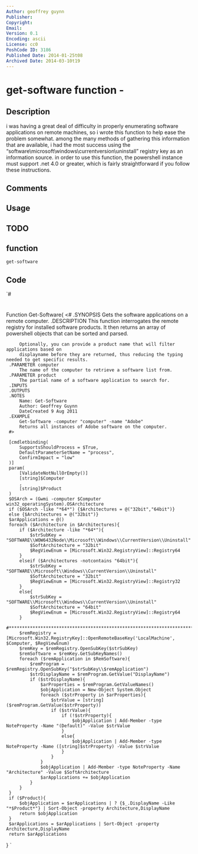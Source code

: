 ```yaml
---
Author: geoffrey guynn
Publisher: 
Copyright: 
Email: 
Version: 0.1
Encoding: ascii
License: cc0
PoshCode ID: 3186
Published Date: 2014-01-25t08
Archived Date: 2014-03-10t19
---
```


# get-software function - 

## Description

i was having a great deal of difficulty in properly enumerating software applications on remote machines, so i wrote this function to help ease the problem somewhat. among the many methods of gathering this information that are available, i had the most success using the “software\\microsoft\\windows\\currentversion\\uninstall” registry key as an information source. in order to use this function, the powershell instance must support .net 4.0 or greater, which is fairly straightforward if you follow these instructions.

## Comments



## Usage



## TODO



## function

`get-software`

## Code

`#
 #
 Function Get-Software{
     <#
     .SYNOPSIS
         Gets the software applications on a remote computer.
     .DESCRIPTION
         This function interrogates the remote registry for installed software products.
         It then returns an array of powershell objects that can be sorted and parsed.
         
         Optionally, you can provide a product name that will filter applications based on
         displayname before they are returned, thus reducing the typing needed to get specific results.
     .PARAMETER computer
         The name of the computer to retrieve a software list from.
     .PARAMETER product
         The partial name of a software application to search for.
     .INPUTS
     .OUTPUTS
     .NOTES
         Name: Get-Software
         Author: Geoffrey Guynn
         DateCreated 9 Aug 2011
     .EXAMPLE
         Get-Software -computer "computer" -name "Adobe"
         Returns all instances of Adobe software on the computer.
     #>
 
     [cmdletbinding(
         SupportsShouldProcess = $True,
         DefaultParameterSetName = "process",
         ConfirmImpact = "low"
     )]
     param(
         [ValidateNotNullOrEmpty()]
         [string]$Computer
         ,
         [string]$Product
     )
     $OSArch = (Gwmi -computer $Computer win32_operatingSystem).OSArchitecture
     if ($OSArch -like "*64*") {$Architectures = @("32bit","64bit")}
     else {$Architectures = @("32bit")}
     $arApplications = @()
     foreach ($Architecture in $Architectures){
         if ($Architecture -like "*64*"){
             $strSubKey = "SOFTWARE\\WOW6432Node\\Microsoft\\Windows\\CurrentVersion\\Uninstall"
             $SoftArchitecture = "32bit"
             $RegViewEnum = [Microsoft.Win32.RegistryView]::Registry64
         }
         elseif ($Architectures -notcontains "64bit"){
             $strSubKey = "SOFTWARE\\Microsoft\\Windows\\CurrentVersion\\Uninstall"
             $SoftArchitecture = "32bit"
             $RegViewEnum = [Microsoft.Win32.RegistryView]::Registry32
         }
         else{
             $strSubKey = "SOFTWARE\\Microsoft\\Windows\\CurrentVersion\\Uninstall"
             $SoftArchitecture = "64bit"
             $RegViewEnum = [Microsoft.Win32.RegistryView]::Registry64
         }
         #************************************************************************
         $remRegistry = [Microsoft.Win32.RegistryKey]::OpenRemoteBaseKey('LocalMachine', $Computer, $RegViewEnum)
         $remKey = $remRegistry.OpenSubKey($strSubKey)
         $remSoftware = $remKey.GetSubKeyNames()
         foreach ($remApplication in $RemSoftware){
             $remProgram = $remRegistry.OpenSubKey("$strSubKey\\$remApplication")
             $strDisplayName = $remProgram.GetValue("DisplayName")
             if ($strDisplayName){
                 $arProperties = $remProgram.GetValueNames()
                 $objApplication = New-Object System.Object
                 foreach ($strProperty in $arProperties){
                     $strValue = [string]($remProgram.GetValue($strProperty))
                     if ($strValue){
                         if (!$strProperty){
                             $objApplication | Add-Member -type NoteProperty -Name "(Default)" -Value $strValue
                         }
                         else{
                             $objApplication | Add-Member -type NoteProperty -Name ([string]$strProperty) -Value $strValue
                         }
                     }
                 }
                 $objApplication | Add-Member -type NoteProperty -Name "Architecture" -Value $SoftArchitecture
                 $arApplications += $objApplication
             }
         }
     }
     if ($Product){
         $objApplication = $arApplications | ? {$_.DisplayName -Like "*$Product*"} | Sort-Object -property Architecture,DisplayName
         return $objApplication
     }
     $arApplications = $arApplications | Sort-Object -property Architecture,DisplayName
     return $arApplications
 }
`

